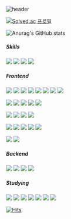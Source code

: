 ![header](https://capsule-render.vercel.app/api?type=slice&color=auto&height=300&section=header&text=Moon&desc=The%20Dreamer%20💪&descAlignY=70&fontSize=90)

[![Solved.ac
프로필](http://mazassumnida.wtf/api/generate_badge?boj=moonformeli)](https://solved.ac/moonformeli)

![Anurag's GitHub stats](https://github-readme-stats.vercel.app/api?username=moonformeli&show_icons=true&theme=radical)

<!-- [![Top Langs](https://github-readme-stats.vercel.app/api/top-langs/?username=moonformeli&layout=compact)](https://github.com/moonformeli/github-readme-stats) -->

##### Skills
<img src="https://img.shields.io/badge/Git-F05032?style=Git&logo=CSS3&logoColor=white"/> <img src="https://img.shields.io/badge/Google Analytics-E37400?style=Google Analytics&logo=CSS3&logoColor=white"/> <img src="https://img.shields.io/badge/Google Optimize-B366F6?style=Google Optimize&logo=CSS3&logoColor=white"/> <img src="https://img.shields.io/badge/Google Tag Manager-246FDB?style=Google Tag Manager&logo=CSS3&logoColor=white"/>

##### Frontend
<img src="https://img.shields.io/badge/CSS3-1572B6?style=flat&logo=CSS3&logoColor=white"/> <img src="https://img.shields.io/badge/HTML5-E34F26?style=flat&logo=HTML5&logoColor=white"/> <img src="https://img.shields.io/badge/styled-components-DB7093?style=flat&logo=styled-components&logoColor=white"/> <img src="https://img.shields.io/badge/Sass-CC6699?style=flat&logo=Sass&logoColor=white"/> <img src="https://img.shields.io/badge/MUI-007FFF?style=flat&logo=MUI&logoColor=white"/> <img src="https://img.shields.io/badge/Ant Design-0170FE?style=flat&logo=Ant Design&logoColor=white"/> <img src="https://img.shields.io/badge/jQuery-0769AD?style=flat&logo=jQuery&logoColor=white"/> <img src="https://img.shields.io/badge/Storybook-FF4785?style=flat&logo=Storybook&logoColor=white"/>
 
<img src="https://img.shields.io/badge/JavaScript-F7DF1E?style=flat&logo=JavaScript&logoColor=white"/> <img src="https://img.shields.io/badge/TypeScript-3178C6?style=flat&logo=TypeScript&logoColor=white"/> <img src="https://img.shields.io/badge/React-61DAFB?style=flat&logo=React&logoColor=white"/> <img src="https://img.shields.io/badge/Vue-4FC08D?style=flat&logo=Vue.js&logoColor=white"/> <img src="https://img.shields.io/badge/Next.js-000000?style=flat&logo=Next.js&logoColor=white"/>
 
<img src="https://img.shields.io/badge/axios-5A29E4?style=flat&logo=Axios&logoColor=white"/> <img src="https://img.shields.io/badge/React Query-FF4154?style=flat&logo=React Query&logoColor=white"/> <img src="https://img.shields.io/badge/GraphQL-E10098?style=flat&logo=GraphQL&logoColor=white"/> <img src="https://img.shields.io/badge/MobX-FF9955?style=flat&logo=MobX&logoColor=white"/>

<img src="https://img.shields.io/badge/Jest-C21325?style=flat&logo=Jest&logoColor=white"/> <img src="https://img.shields.io/badge/Testing Library-E33332?style=flat&logo=Testing Library&logoColor=white"/> <img src="https://img.shields.io/badge/Puppeteer-40B5A4?style=flat&logo=Puppeteer&logoColor=white"/> <img src="https://img.shields.io/badge/Cypress-17202C?style=flat&logo=Cypress&logoColor=white"/> <img src="https://img.shields.io/badge/Playwright-2EAD33?style=flat&logo=Playwright&logoColor=white"/>

<img src="https://img.shields.io/badge/Webpack-8DD6F9?style=flat&logo=Webpack&logoColor=white"/> <img src="https://img.shields.io/badge/esbuild-FFCF00?style=flat&logo=esbuild&logoColor=white"/>

##### Backend
<img src="https://img.shields.io/badge/Node.js-339933?style=flat&logo=Node.js&logoColor=white"/> <img src="https://img.shields.io/badge/Express-000000?style=flat&logo=Express&logoColor=white"/> <img src="https://img.shields.io/badge/NestJS-E0234E?style=flat&logo=NestJS&logoColor=white"/> <img src="https://img.shields.io/badge/Go-00ADD8?style=flat&logo=Go&logoColor=white"/>

##### Studying
<img src="https://img.shields.io/badge/Tailwind CSS-06B6D4?style=flat&logo=Tailwind CSS&logoColor=white"/> <img src="https://img.shields.io/badge/Next.js-000000?style=flat&logo=Next.js&logoColor=white"/> <img src="https://img.shields.io/badge/Go-00ADD8?style=flat&logo=Go&logoColor=white"/> <img src="https://img.shields.io/badge/Rust-000000?style=flat&logo=Rust&logoColor=white"/> <img src="https://img.shields.io/badge/Docker-2496ED?style=flat&logo=Docker&logoColor=white"/> <img src="https://img.shields.io/badge/GitHub Actions-2088FF?style=flat&logo=GitHub Actions&logoColor=white"/> <img src="https://img.shields.io/badge/Postgre-4169E1?style=flat&logo=PostgreSQL&logoColor=white"/>

[![Hits](https://hits.seeyoufarm.com/api/count/incr/badge.svg?url=https%3A%2F%2Fgithub.com%2Fmoonformeli%2Fhit-counter&count_bg=%2379C83D&title_bg=%23555555&icon=&icon_color=%23E7E7E7&title=hits&edge_flat=false)](https://hits.seeyoufarm.com)
